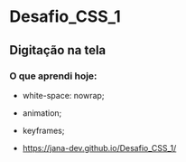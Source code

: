 # Desafio_CSS_1

## Digitação na tela

### O que aprendi hoje:

- white-space: nowrap; 
- animation;
- keyframes;

- https://jana-dev.github.io/Desafio_CSS_1/
